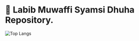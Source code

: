 # 📌 Labib Muwaffi Syamsi Dhuha Repository.

![Top Langs](https://github-readme-stats.vercel.app/api/top-langs/?username=bibbbb&layout=compact&theme=tokyonight)

